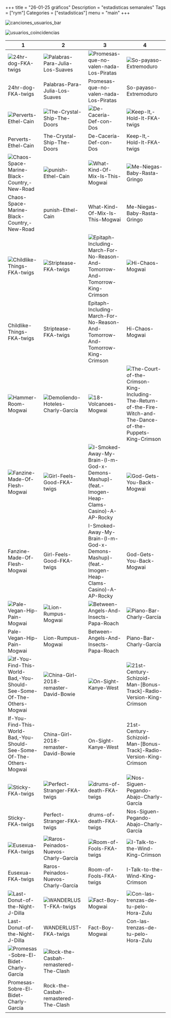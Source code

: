 +++
title = "26-01-25 gráficos"
Description = "estadisticas semanales"
Tags = ["rym"]
Categories = ["estadisticas"]
menu = "main"
+++
<!--more-->



![canciones_usuarios_bar](/graficos/26-01-25/canciones_usuarios_bar.png)

![usuarios_coincidencias](/graficos/26-01-25/usuarios_coincidencias.png)

| 1 | 2 | 3 | 4 |
|---|---|---|---|
| ![24hr-dog-FKA-twigs](/graficos/26-01-25/24hr-dog-FKA-twigs.png) | ![Palabras-Para-Julia-Los-Suaves](/graficos/26-01-25/Palabras-Para-Julia-Los-Suaves.png) | ![Promesas-que-no-valen-nada-Los-Piratas](/graficos/26-01-25/Promesas-que-no-valen-nada-Los-Piratas.png) | ![So-payaso-Extremoduro](/graficos/26-01-25/So-payaso-Extremoduro.png) |
| 24hr-dog-FKA-twigs | Palabras-Para-Julia-Los-Suaves | Promesas-que-no-valen-nada-Los-Piratas | So-payaso-Extremoduro |
| ![Perverts-Ethel-Cain](/graficos/26-01-25/Perverts-Ethel-Cain.png) | ![The-Crystal-Ship-The-Doors](/graficos/26-01-25/The-Crystal-Ship-The-Doors.png) | ![De-Cacería-Def-con-Dos](/graficos/26-01-25/De-Cacería-Def-con-Dos.png) | ![Keep-It,-Hold-It-FKA-twigs](/graficos/26-01-25/Keep-It,-Hold-It-FKA-twigs.png) |
| Perverts-Ethel-Cain | The-Crystal-Ship-The-Doors | De-Cacería-Def-con-Dos | Keep-It,-Hold-It-FKA-twigs |
| ![Chaos-Space-Marine-Black-Country,-New-Road](/graficos/26-01-25/Chaos-Space-Marine-Black-Country,-New-Road.png) | ![punish-Ethel-Cain](/graficos/26-01-25/punish-Ethel-Cain.png) | ![What-Kind-Of-Mix-Is-This-Mogwai](/graficos/26-01-25/What-Kind-Of-Mix-Is-This-Mogwai.png) | ![Me-Niegas-Baby-Rasta-Gringo](/graficos/26-01-25/Me-Niegas-Baby-Rasta-Gringo.png) |
| Chaos-Space-Marine-Black-Country,-New-Road | punish-Ethel-Cain | What-Kind-Of-Mix-Is-This-Mogwai | Me-Niegas-Baby-Rasta-Gringo |
| ![Childlike-Things-FKA-twigs](/graficos/26-01-25/Childlike-Things-FKA-twigs.png) | ![Striptease-FKA-twigs](/graficos/26-01-25/Striptease-FKA-twigs.png) | ![Epitaph-Including-March-For-No-Reason-And-Tomorrow-And-Tomorrow-King-Crimson](/graficos/26-01-25/Epitaph-Including-March-For-No-Reason-And-Tomorrow-And-Tomorrow-King-Crimson.png) | ![Hi-Chaos-Mogwai](/graficos/26-01-25/Hi-Chaos-Mogwai.png) |
| Childlike-Things-FKA-twigs | Striptease-FKA-twigs | Epitaph-Including-March-For-No-Reason-And-Tomorrow-And-Tomorrow-King-Crimson | Hi-Chaos-Mogwai |
| ![Hammer-Room-Mogwai](/graficos/26-01-25/Hammer-Room-Mogwai.png) | ![Demoliendo-Hoteles-Charly-García](/graficos/26-01-25/Demoliendo-Hoteles-Charly-García.png) | ![18-Volcanoes-Mogwai](/graficos/26-01-25/18-Volcanoes-Mogwai.png) | ![The-Court-of-the-Crimson-King-Including-The-Return-of-the-Fire-Witch-and-The-Dance-of-the-Puppets-King-Crimson](/graficos/26-01-25/The-Court-of-the-Crimson-King-Including-The-Return-of-the-Fire-Witch-and-The-Dance-of-the-Puppets-King-Crimson.png) |
| ![Fanzine-Made-Of-Flesh-Mogwai](/graficos/26-01-25/Fanzine-Made-Of-Flesh-Mogwai.png) | ![Girl-Feels-Good-FKA-twigs](/graficos/26-01-25/Girl-Feels-Good-FKA-twigs.png) | ![I-Smoked-Away-My-Brain-(I-m-God-x-Demons-Mashup)-(feat.-Imogen-Heap-Clams-Casino)-A-AP-Rocky](/graficos/26-01-25/I-Smoked-Away-My-Brain-(I-m-God-x-Demons-Mashup)-(feat.-Imogen-Heap-Clams-Casino)-A-AP-Rocky.png) | ![God-Gets-You-Back-Mogwai](/graficos/26-01-25/God-Gets-You-Back-Mogwai.png) |
| Fanzine-Made-Of-Flesh-Mogwai | Girl-Feels-Good-FKA-twigs | I-Smoked-Away-My-Brain-(I-m-God-x-Demons-Mashup)-(feat.-Imogen-Heap-Clams-Casino)-A-AP-Rocky | God-Gets-You-Back-Mogwai |
| ![Pale-Vegan-Hip-Pain-Mogwai](/graficos/26-01-25/Pale-Vegan-Hip-Pain-Mogwai.png) | ![Lion-Rumpus-Mogwai](/graficos/26-01-25/Lion-Rumpus-Mogwai.png) | ![Between-Angels-And-Insects-Papa-Roach](/graficos/26-01-25/Between-Angels-And-Insects-Papa-Roach.png) | ![Piano-Bar-Charly-García](/graficos/26-01-25/Piano-Bar-Charly-García.png) |
| Pale-Vegan-Hip-Pain-Mogwai | Lion-Rumpus-Mogwai | Between-Angels-And-Insects-Papa-Roach | Piano-Bar-Charly-García |
| ![If-You-Find-This-World-Bad,-You-Should-See-Some-Of-The-Others-Mogwai](/graficos/26-01-25/If-You-Find-This-World-Bad,-You-Should-See-Some-Of-The-Others-Mogwai.png) | ![China-Girl-2018-remaster-David-Bowie](/graficos/26-01-25/China-Girl-2018-remaster-David-Bowie.png) | ![On-Sight-Kanye-West](/graficos/26-01-25/On-Sight-Kanye-West.png) | ![21st-Century-Schizoid-Man-[Bonus-Track]-Radio-Version-King-Crimson](/graficos/26-01-25/21st-Century-Schizoid-Man-[Bonus-Track]-Radio-Version-King-Crimson.png) |
| If-You-Find-This-World-Bad,-You-Should-See-Some-Of-The-Others-Mogwai | China-Girl-2018-remaster-David-Bowie | On-Sight-Kanye-West | 21st-Century-Schizoid-Man-[Bonus-Track]-Radio-Version-King-Crimson |
| ![Sticky-FKA-twigs](/graficos/26-01-25/Sticky-FKA-twigs.png) | ![Perfect-Stranger-FKA-twigs](/graficos/26-01-25/Perfect-Stranger-FKA-twigs.png) | ![drums-of-death-FKA-twigs](/graficos/26-01-25/drums-of-death-FKA-twigs.png) | ![Nos-Siguen-Pegando-Abajo-Charly-García](/graficos/26-01-25/Nos-Siguen-Pegando-Abajo-Charly-García.png) |
| Sticky-FKA-twigs | Perfect-Stranger-FKA-twigs | drums-of-death-FKA-twigs | Nos-Siguen-Pegando-Abajo-Charly-García |
| ![Eusexua-FKA-twigs](/graficos/26-01-25/Eusexua-FKA-twigs.png) | ![Raros-Peinados-Nuevos-Charly-García](/graficos/26-01-25/Raros-Peinados-Nuevos-Charly-García.png) | ![Room-of-Fools-FKA-twigs](/graficos/26-01-25/Room-of-Fools-FKA-twigs.png) | ![I-Talk-to-the-Wind-King-Crimson](/graficos/26-01-25/I-Talk-to-the-Wind-King-Crimson.png) |
| Eusexua-FKA-twigs | Raros-Peinados-Nuevos-Charly-García | Room-of-Fools-FKA-twigs | I-Talk-to-the-Wind-King-Crimson |
| ![Last-Donut-of-the-Night-J-Dilla](/graficos/26-01-25/Last-Donut-of-the-Night-J-Dilla.png) | ![WANDERLUST-FKA-twigs](/graficos/26-01-25/WANDERLUST-FKA-twigs.png) | ![Fact-Boy-Mogwai](/graficos/26-01-25/Fact-Boy-Mogwai.png) | ![Con-las-trenzas-de-tu-pelo-Hora-Zulu](/graficos/26-01-25/Con-las-trenzas-de-tu-pelo-Hora-Zulu.png) |
| Last-Donut-of-the-Night-J-Dilla | WANDERLUST-FKA-twigs | Fact-Boy-Mogwai | Con-las-trenzas-de-tu-pelo-Hora-Zulu |
| ![Promesas-Sobre-El-Bidet-Charly-García](/graficos/26-01-25/Promesas-Sobre-El-Bidet-Charly-García.png) | ![Rock-the-Casbah-remastered-The-Clash](/graficos/26-01-25/Rock-the-Casbah-remastered-The-Clash.png) |   |   |
| Promesas-Sobre-El-Bidet-Charly-García | Rock-the-Casbah-remastered-The-Clash |   |   |
